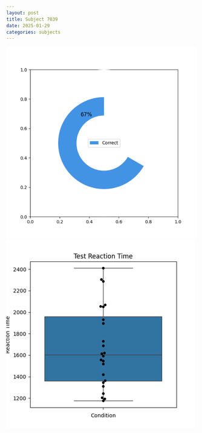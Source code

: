 ```yaml
---
layout: post
title: Subject 7039
date: 2025-01-29
categories: subjects
---
```


![](data/7039/run-9/7039_FN_acc_test.png)
![](data/7039/run-9/7039_FN_rt.png)
